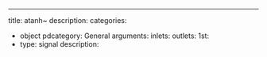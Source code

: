 ---
title: atanh~
description:
categories:
 - object
pdcategory: General
arguments:
inlets:
outlets:
  1st:
  - type: signal
    description:
